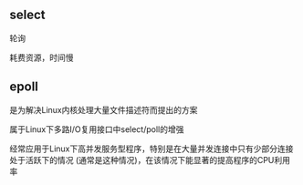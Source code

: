 ## select

轮询

耗费资源，时间慢

## epoll

是为解决Linux内核处理大量文件描述符而提出的方案

属于Linux下多路I/O复用接口中select/poll的增强

经常应用于Linux下高并发服务型程序，特别是在大量并发连接中只有少部分连接处于活跃下的情况 (通常是这种情况)，在该情况下能显著的提高程序的CPU利用率

<!-- TODO -->
<!-- https://zhuanlan.zhihu.com/p/427512269 -->